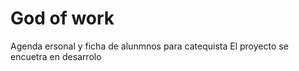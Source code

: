 # God of work
Agenda ersonal y ficha de alunmnos para catequista
El proyecto se encuetra en desarrolo

